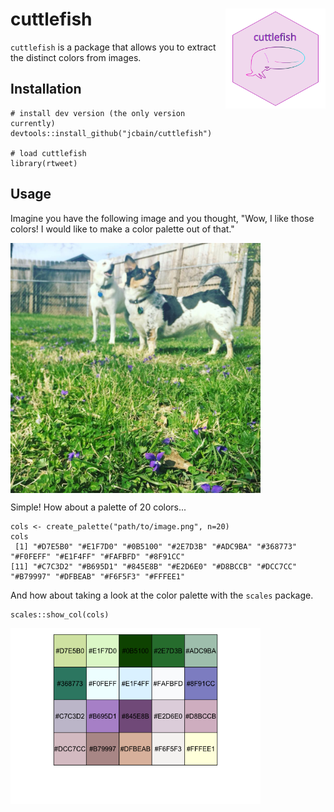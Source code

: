 # cuttlefish <img src="man/figures/cuttlefish2.png" width="160px" align="right" />

`cuttlefish` is a package that allows you to extract the distinct colors from images.

## Installation

```splus
# install dev version (the only version currently)
devtools::install_github("jcbain/cuttlefish")

# load cuttlefish
library(rtweet)
```

## Usage

Imagine you have the following image and you thought, "Wow, I like those colors! I would like to make a color palette out of that." 

<img src="man/figures/prairie_pippa.jpg" width="400px" align="center"/>

Simple! How about a palette of 20 colors...

```splus
cols <- create_palette("path/to/image.png", n=20)
cols
 [1] "#D7E5B0" "#E1F7D0" "#0B5100" "#2E7D3B" "#ADC9BA" "#368773" "#F0FEFF" "#E1F4FF" "#FAFBFD" "#8F91CC"
[11] "#C7C3D2" "#B695D1" "#845E8B" "#E2D6E0" "#D8BCCB" "#DCC7CC" "#B79997" "#DFBEAB" "#F6F5F3" "#FFFEE1"
```

And how about taking a look at the color palette with the `scales` package.

```splus
scales::show_col(cols)
```
<img src="man/figures/demo_palette.png" width="400px"/>


